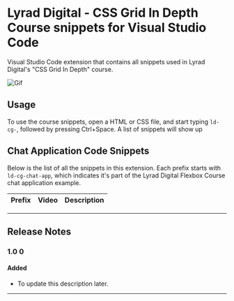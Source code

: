 # Lyrad Digital - CSS Grid In Depth Course snippets for Visual Studio Code

Visual Studio Code extension that contains all snippets used in Lyrad Digital's "CSS Grid In Depth" course.

![Gif](https://i.imgur.com/szK4vU1.gif)

## Usage

To use the course snippets, open a HTML or CSS file, and start typing `ld-cg-`, followed by pressing Ctrl+Space. A list of snippets will show up

## Chat Application Code Snippets

Below is the list of all the snippets in this extension. Each prefix starts with `ld-cg-chat-app`, which indicates it's part of the Lyrad Digital Flexbox Course chat application example.

| Prefix | Video | Description |
|-------------- | ----------- |------------- |

-----------------------------------------------------------------------------------------------------------

## Release Notes

### 1.0 0
#### Added
- To update this description later.

-----------------------------------------------------------------------------------------------------------